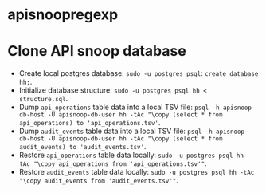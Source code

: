 # apisnoopregexp

# Clone API snoop database

- Create local postgres database: `sudo -u postgres psql`: `create database hh;`.
- Initialize database structure: `sudo -u postgres psql hh < structure.sql`.
- Dump `api_operations` table data into a local TSV file: `psql -h apisnoop-db-host -U apisnoop-db-user hh -tAc "\copy (select * from api_operations) to 'api_operations.tsv'`.
- Dump `audit_events` table data into a local TSV file: `psql -h apisnoop-db-host -U apisnoop-db-user hh -tAc "\copy (select * from audit_events) to 'audit_events.tsv'`.
- Restore `api_operations` table data locally: `sudo -u postgres psql hh -tAc "\copy api_operations from 'api_operations.tsv'"`.
- Restore `audit_events` table data locally: `sudo -u postgres psql hh -tAc "\copy audit_events from 'audit_events.tsv'"`.
